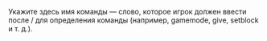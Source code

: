 Укажите здесь имя команды — слово, которое игрок должен ввести после / для определения команды (например, gamemode, give, setblock и т. д.).